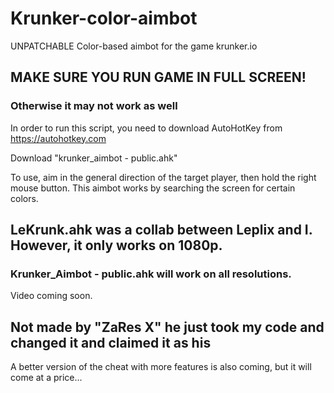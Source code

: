 # Krunker-color-aimbot
UNPATCHABLE Color-based aimbot for the game krunker.io 

## MAKE SURE YOU RUN GAME IN FULL SCREEN! 
### Otherwise it may not work as well 

In order to run this script, you need to download AutoHotKey from https://autohotkey.com 

Download "krunker_aimbot - public.ahk" 

To use, aim in the general direction of the target player, then hold the right mouse button. 
This aimbot works by searching the screen for certain colors. 

## LeKrunk.ahk was a collab between Leplix and I. However, it only works on 1080p. 
### Krunker_Aimbot - public.ahk will work on all resolutions. 

Video coming soon. 

## Not made by "ZaRes X" he just took my code and changed it and claimed it as his 

A better version of the cheat with more features is also coming, but it will come at a price... 
